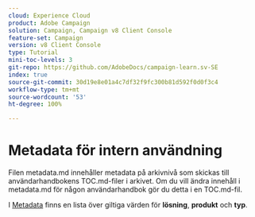 ```yaml
---
cloud: Experience Cloud
product: Adobe Campaign
solution: Campaign, Campaign v8 Client Console
feature-set: Campaign
version: v8 Client Console
type: Tutorial
mini-toc-levels: 3
git-repo: https://github.com/AdobeDocs/campaign-learn.sv-SE
index: true
source-git-commit: 30d19e8e01a4c7df32f9fc300b81d592f0d0f3c4
workflow-type: tm+mt
source-wordcount: '53'
ht-degree: 100%

---
```



# Metadata för intern användning

Filen metadata.md innehåller metadata på arkivnivå som skickas till användarhandbokens TOC.md-filer i arkivet. Om du vill ändra innehåll i metadata.md för någon användarhandbok gör du detta i en TOC.md-fil.

I [Metadata](https://experienceleague.adobe.com/docs/authoring-guide-exl/using/editing/user-guide-setup/metadata.html?lang=sv) finns en lista över giltiga värden för **lösning**, **produkt** och **typ**.
